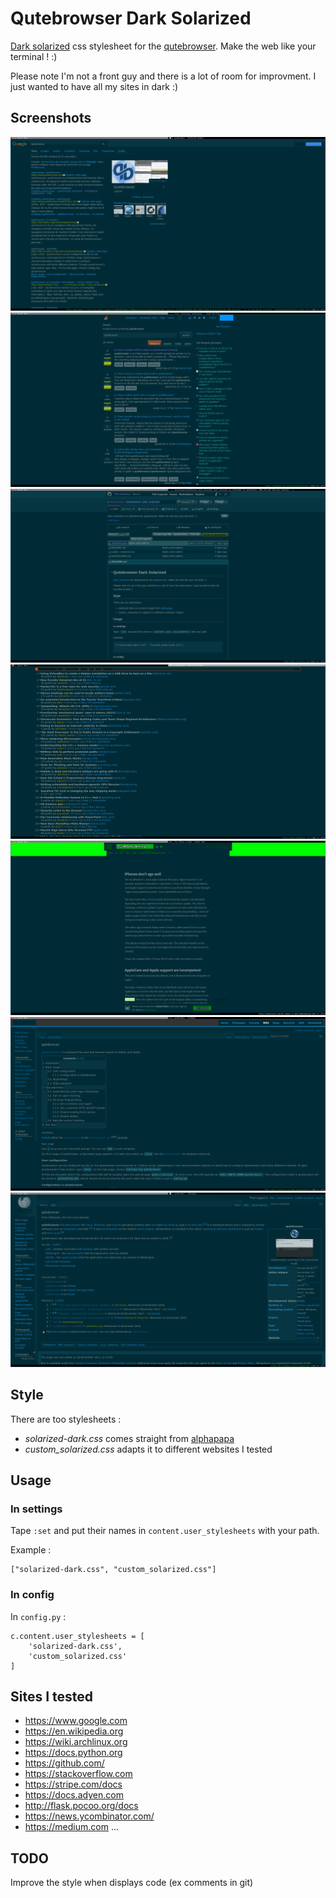 # Qutebrowser Dark Solarized

[Dark solarized](http://ethanschoonover.com/solarized) css stylesheet for the [qutebrowser](https://qutebrowser.org). Make the web like your terminal ! :)

Please note I'm not a front guy and there is a lot of room for improvment.
I just wanted to have all my sites in dark :)

## Screenshots

![Google](screenshots/sol-google.png)
![StackOverflow](screenshots/sol-stack.png)
![Git](screenshots/sol-git.png)
![HackerNews](screenshots/sol-hn.png)
![Medium](screenshots/sol-medium.png)
![WikiArch](screenshots/sol-arch.png)
![Wikipedia](screenshots/sol-wik.png)

## Style

There are too stylesheets :
- *solarized-dark.css* comes straight from [alphapapa](https://github.com/alphapapa/solarized-everything-css)
- *custom_solarized.css* adapts it to different websites I tested


## Usage

### In settings

Tape `:set` and put their names in `content.user_stylesheets` with your path.

Example :

```
["solarized-dark.css", "custom_solarized.css"]

```

### In config

In `config.py` :

```
c.content.user_stylesheets = [
    'solarized-dark.css',
    'custom_solarized.css'
]
```

## Sites I tested

- https://www.google.com
- https://en.wikipedia.org
- https://wiki.archlinux.org
- https://docs.python.org
- https://github.com/
- https://stackoverflow.com
- https://stripe.com/docs
- https://docs.adyen.com
- http://flask.pocoo.org/docs
-  https://news.ycombinator.com/
- https://medium.com
...

## TODO

Improve the style when displays code (ex comments in git)



